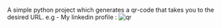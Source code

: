 A simple python project which generates a qr-code that takes you to the desired URL.
e.g - My linkedin profile : 
![qr](https://github.com/user-attachments/assets/b723b82d-c744-49fc-8441-c567859aec62)
